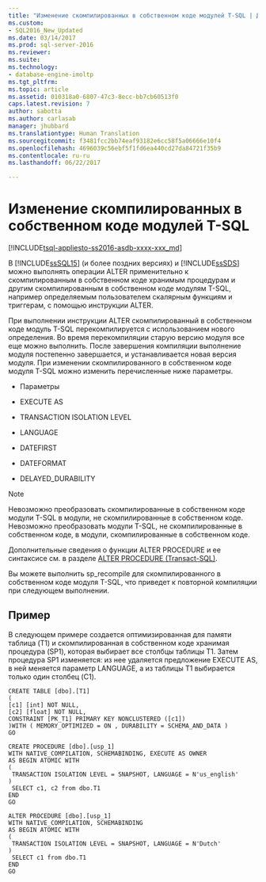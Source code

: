 ```yaml
---
title: "Изменение скомпилированных в собственном коде модулей T-SQL | Документация Майкрософт"
ms.custom:
- SQL2016_New_Updated
ms.date: 03/14/2017
ms.prod: sql-server-2016
ms.reviewer: 
ms.suite: 
ms.technology:
- database-engine-imoltp
ms.tgt_pltfrm: 
ms.topic: article
ms.assetid: 010318a0-6807-47c3-8ecc-bb7cb60513f0
caps.latest.revision: 7
author: sabotta
ms.author: carlasab
manager: jhubbard
ms.translationtype: Human Translation
ms.sourcegitcommit: f3481fcc2bb74eaf93182e6cc58f5a06666e10f4
ms.openlocfilehash: 4696039c56ebf5f1fd6ea440cd27da84721f35b9
ms.contentlocale: ru-ru
ms.lasthandoff: 06/22/2017

---
```

# <a name="altering-natively-compiled-t-sql-modules"></a>Изменение скомпилированных в собственном коде модулей T-SQL
[!INCLUDE[tsql-appliesto-ss2016-asdb-xxxx-xxx_md](../../includes/tsql-appliesto-ss2016-asdb-xxxx-xxx-md.md)]

  В [!INCLUDE[ssSQL15](../../includes/sssql15-md.md)] (и более поздних версиях) и [!INCLUDE[ssSDS](../../includes/sssds-md.md)] можно выполнять операции ALTER применительно к скомпилированным в собственном коде хранимым процедурам и другим скомпилированным в собственном коде модулям T-SQL, например определяемым пользователем скалярным функциям и триггерам, с помощью инструкции ALTER.  
  
 При выполнении инструкции ALTER скомпилированный в собственном коде модуль T-SQL перекомпилируется с использованием нового определения. Во время перекомпиляции старую версию модуля все еще можно выполнить. После завершения компиляции выполнение модуля постепенно завершается, и устанавливается новая версия модуля. При изменении скомпилированного в собственном коде модуля T-SQL можно изменить перечисленные ниже параметры.  
  
-   Параметры  
  
-   EXECUTE AS  
  
-   TRANSACTION ISOLATION LEVEL  
  
-   LANGUAGE  
  
-   DATEFIRST  
  
-   DATEFORMAT  
  
-   DELAYED_DURABILITY  
  
> [!NOTE]  
>  Невозможно преобразовать скомпилированные в собственном коде модули T-SQL в модули, не скомпилированные в собственном коде. Невозможно преобразовать модули T-SQL, не скомпилированные в собственном коде, в модули, скомпилированные в собственном коде.  
  
 Дополнительные сведения о функции ALTER PROCEDURE и ее синтаксисе см. в разделе [ALTER PROCEDURE (Transact-SQL)](../../t-sql/statements/alter-procedure-transact-sql.md).  
  
 Вы можете выполнить sp_recompile для скомпилированного в собственном коде модуля T-SQL, что приведет к повторной компиляции при следующем выполнении.  
  
## <a name="example"></a>Пример  
 В следующем примере создается оптимизированная для памяти таблица (T1) и скомпилированная в собственном коде хранимая процедура (SP1), которая выбирает все столбцы таблицы T1. Затем процедура SP1 изменяется: из нее удаляется предложение EXECUTE AS, в ней меняется параметр LANGUAGE, а из таблицы T1 выбирается только один столбец (C1).  
  
```  
CREATE TABLE [dbo].[T1]  
(  
[c1] [int] NOT NULL,  
[c2] [float] NOT NULL,  
CONSTRAINT [PK_T1] PRIMARY KEY NONCLUSTERED ([c1])  
)WITH ( MEMORY_OPTIMIZED = ON , DURABILITY = SCHEMA_AND_DATA )  
GO  
  
CREATE PROCEDURE [dbo].[usp_1]  
WITH NATIVE_COMPILATION, SCHEMABINDING, EXECUTE AS OWNER  
AS BEGIN ATOMIC WITH  
(  
 TRANSACTION ISOLATION LEVEL = SNAPSHOT, LANGUAGE = N'us_english'  
)  
 SELECT c1, c2 from dbo.T1  
END  
GO  
  
ALTER PROCEDURE [dbo].[usp_1]  
WITH NATIVE_COMPILATION, SCHEMABINDING  
AS BEGIN ATOMIC WITH  
(  
 TRANSACTION ISOLATION LEVEL = SNAPSHOT, LANGUAGE = N'Dutch'  
)  
 SELECT c1 from dbo.T1  
END  
GO  
  
```  
  
  
